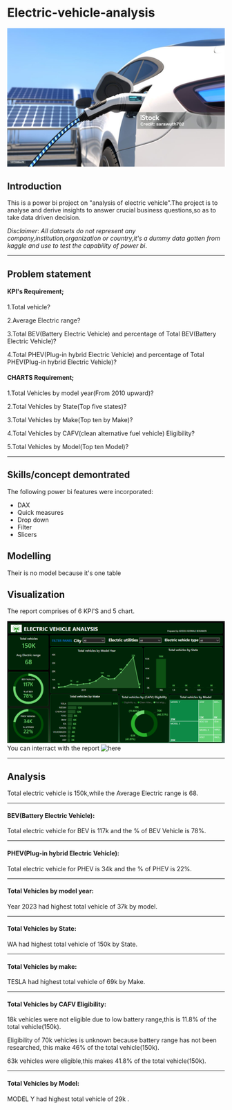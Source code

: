 # Electric-vehicle-analysis
![](https://github.com/smartalyst/Electric-vehicle-analysis/blob/main/Elect%20pht%20image%201.jpg)
## Introduction
This is a power bi project on "analysis of electric vehicle".The project is to analyse and derive insights to answer crucial business questions,so as to take data driven decision. 

_*Disclaimer*_: _All datasets do not represent any company,institution,organization or country,it's a dummy data gotten from kaggle and use to test the capability of power bi_.

---
## Problem statement

#### KPI's Requirement;

1.Total vehicle?

2.Average Electric range?

3.Total BEV(Battery Electric Vehicle) and percentage of Total BEV(Battery Electric Vehicle)?

4.Total PHEV(Plug-in hybrid Electric Vehicle) and percentage of Total PHEV(Plug-in hybrid Electric Vehicle)?

#### CHARTS Requirement;

1.Total Vehicles by model year(From 2010 upward)?

2.Total Vehicles by State(Top five states)?

3.Total Vehicles by Make(Top ten by Make)?

4.Total Vehicles by CAFV(clean alternative fuel vehicle) Eligibility?

5.Total Vehicles by Model(Top ten Model)?

---
## Skills/concept demontrated
The following power bi features were incorporated:
- DAX
- Quick measures
- Drop down
- Filter
- Slicers
  
## Modelling
Their is no model because it's one table

## Visualization
The report comprises of 6 KPI'S  and 5 chart.

![](https://github.com/smartalyst/Electric-vehicle-analysis/blob/main/Electric%20vehicle%20image%20output.PNG)
You can interract with the report ![here]()

---
## Analysis
Total electric vehicle is 150k,while the Average Electric range is 68.

---
#### BEV(Battery Electric Vehicle):
Total electric vehicle for BEV is 117k and the % of BEV Vehicle is 78%.

---
#### PHEV(Plug-in hybrid Electric Vehicle):
Total electric vehicle for PHEV is 34k and the % of PHEV is 22%.

---
#### Total Vehicles by model year:
Year 2023 had highest total vehicle of 37k by model.

---
#### Total Vehicles by State:
WA had highest total vehicle of 150k by State.

---
#### Total Vehicles by make:
TESLA had highest total vehicle of 69k by Make.

---
#### Total Vehicles by CAFV Eligibility:
18k vehicles were not eligible due to low battery range,this is 11.8% of the total vehicle(150k).

Eligibility of 70k vehicles is unknown because battery range has not been researched, this make 46% of the total vehicle(150k).

63k vehicles were  eligible,this makes 41.8% of the total vehicle(150k).

---
#### Total Vehicles by Model:
MODEL Y had highest total vehicle of 29k .




















